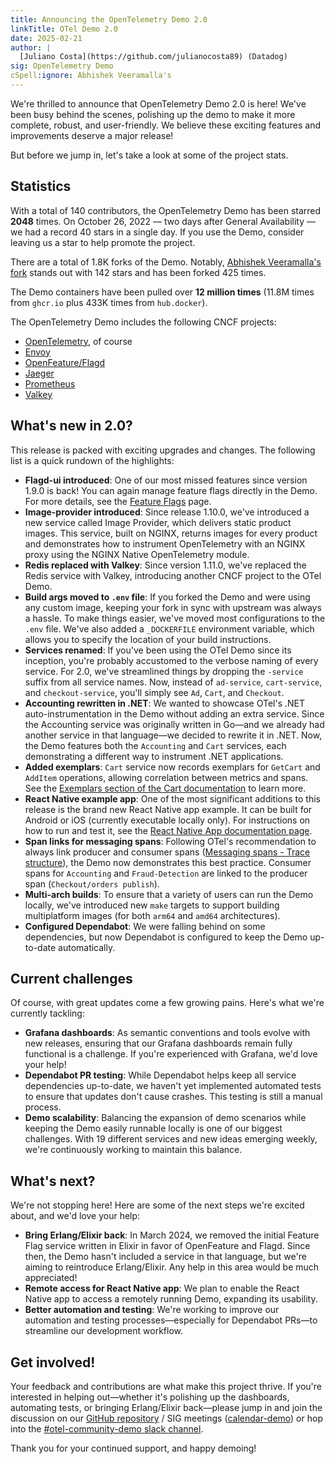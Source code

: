 ```yaml
---
title: Announcing the OpenTelemetry Demo 2.0
linkTitle: OTel Demo 2.0
date: 2025-02-21
author: |
  [Juliano Costa](https://github.com/julianocosta89) (Datadog)
sig: OpenTelemetry Demo
cSpell:ignore: Abhishek Veeramalla's
---
```


We're thrilled to announce that OpenTelemetry Demo 2.0 is here! We've been busy
behind the scenes, polishing up the demo to make it more complete, robust, and
user-friendly. We believe these exciting features and improvements deserve a
major release!

But before we jump in, let's take a look at some of the project stats.

## Statistics

With a total of 140 contributors, the OpenTelemetry Demo has been starred
**2048** times. On October 26, 2022 &mdash; two days after General Availability
&mdash; we had a record 40 stars in a single day. If you use the Demo, consider
leaving us a star to help promote the project.

There are a total of 1.8K forks of the Demo. Notably, [Abhishek Veeramalla's
fork][1] stands out with 142 stars and has been forked 425 times.

The Demo containers have been pulled over **12 million times** (11.8M times from
`ghcr.io` plus 433K times from `hub.docker`).

The OpenTelemetry Demo includes the following CNCF projects:

- [OpenTelemetry](/), of course
- [Envoy][2]
- [OpenFeature/Flagd][3]
- [Jaeger][4]
- [Prometheus][5]
- [Valkey][6]

## What's new in 2.0?

This release is packed with exciting upgrades and changes. The following list is
a quick rundown of the highlights:

- **Flagd-ui introduced**: One of our most missed features since version 1.9.0
  is back! You can again manage feature flags directly in the Demo. For more
  details, see the [Feature Flags](/docs/demo/feature-flags/) page.
- **Image-provider introduced**: Since release 1.10.0, we've introduced a new
  service called Image Provider, which delivers static product images. This
  service, built on NGINX, returns images for every product and demonstrates how
  to instrument OpenTelemetry with an NGINX proxy using the NGINX Native
  OpenTelemetry module.
- **Redis replaced with Valkey**: Since version 1.11.0, we've replaced the Redis
  service with Valkey, introducing another CNCF project to the OTel Demo.
- **Build args moved to `.env` file**: If you forked the Demo and were using any
  custom image, keeping your fork in sync with upstream was always a hassle. To
  make things easier, we've moved most configurations to the `.env` file. We've
  also added a `_DOCKERFILE` environment variable, which allows you to specify
  the location of your build instructions.
- **Services renamed**: If you've been using the OTel Demo since its inception,
  you're probably accustomed to the verbose naming of every service. For 2.0,
  we've streamlined things by dropping the `-service` suffix from all service
  names. Now, instead of `ad-service`, `cart-service`, and `checkout-service`,
  you'll simply see `Ad`, `Cart`, and `Checkout`.
- **Accounting rewritten in .NET**: We wanted to showcase OTel's .NET
  auto-instrumentation in the Demo without adding an extra service. Since the
  Accounting service was originally written in Go—and we already had another
  service in that language—we decided to rewrite it in .NET. Now, the Demo
  features both the `Accounting` and `Cart` services, each demonstrating a
  different way to instrument .NET applications.
- **Added exemplars**: `Cart` service now records exemplars for `GetCart` and
  `AddItem` operations, allowing correlation between metrics and spans. See the
  [Exemplars section of the Cart documentation](/docs/demo/services/cart/#exemplars)
  to learn more.
- **React Native example app**: One of the most significant additions to this
  release is the brand new React Native app example. It can be built for Android
  or iOS (currently executable locally only). For instructions on how to run and
  test it, see the
  [React Native App documentation page](/docs/demo/services/react-native-app/).
- **Span links for messaging spans**: Following OTel's recommendation to always
  link producer and consumer spans
  ([Messaging spans - Trace structure](/docs/specs/semconv/messaging/messaging-spans/#trace-structure)),
  the Demo now demonstrates this best practice. Consumer spans for `Accounting`
  and `Fraud-Detection` are linked to the producer span
  (`Checkout/orders publish`).
- **Multi-arch builds**: To ensure that a variety of users can run the Demo
  locally, we've introduced new `make` targets to support building multiplatform
  images (for both `arm64` and `amd64` architectures).
- **Configured Dependabot**: We were falling behind on some dependencies, but
  now Dependabot is configured to keep the Demo up-to-date automatically.

## Current challenges

Of course, with great updates come a few growing pains. Here's what we're
currently tackling:

- **Grafana dashboards**: As semantic conventions and tools evolve with new
  releases, ensuring that our Grafana dashboards remain fully functional is a
  challenge. If you're experienced with Grafana, we'd love your help!
- **Dependabot PR testing**: While Dependabot helps keep all service
  dependencies up-to-date, we haven't yet implemented automated tests to ensure
  that updates don't cause crashes. This testing is still a manual process.
- **Demo scalability**: Balancing the expansion of demo scenarios while keeping
  the Demo easily runnable locally is one of our biggest challenges. With 19
  different services and new ideas emerging weekly, we're continuously working
  to maintain this balance.

## What's next?

We're not stopping here! Here are some of the next steps we're excited about,
and we'd love your help:

- **Bring Erlang/Elixir back**: In March 2024, we removed the initial Feature
  Flag service written in Elixir in favor of OpenFeature and Flagd. Since then,
  the Demo hasn't included a service in that language, but we're aiming to
  reintroduce Erlang/Elixir. Any help in this area would be much appreciated!
- **Remote access for React Native app**: We plan to enable the React Native app
  to access a remotely running Demo, expanding its usability.
- **Better automation and testing**: We're working to improve our automation and
  testing processes—especially for Dependabot PRs—to streamline our development
  workflow.

## Get involved!

Your feedback and contributions are what make this project thrive. If you're
interested in helping out—whether it's polishing up the dashboards, automating
tests, or bringing Erlang/Elixir back—please jump in and join the discussion on
our [GitHub repository][7] / SIG meetings ([calendar-demo][8]) or hop into the
[#otel-community-demo slack channel][9].

Thank you for your continued support, and happy demoing!

[1]: https://github.com/iam-veeramalla/ultimate-devops-project-demo
[2]: https://www.envoyproxy.io/
[3]: https://flagd.dev/
[4]: https://www.jaegertracing.io/
[5]: https://prometheus.io/
[6]: https://valkey.io/
[7]: https://github.com/open-telemetry/opentelemetry-demo
[8]: https://groups.google.com/a/opentelemetry.io/g/calendar-demo-app
[9]: https://cloud-native.slack.com/archives/C03B4CWV4DA
